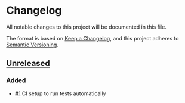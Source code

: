 # Changelog

All notable changes to this project will be documented in this file.

The format is based on [Keep a Changelog](https://keepachangelog.com/en/1.0.0/),
and this project adheres to [Semantic Versioning](https://semver.org/spec/v2.0.0.html).

## [Unreleased]

### Added

- [#1](https://github.com/giantswarm/zorber/pull/1) CI setup to run tests automatically


[Unreleased]: https://github.com/giantswarm/zorber/tree/master
